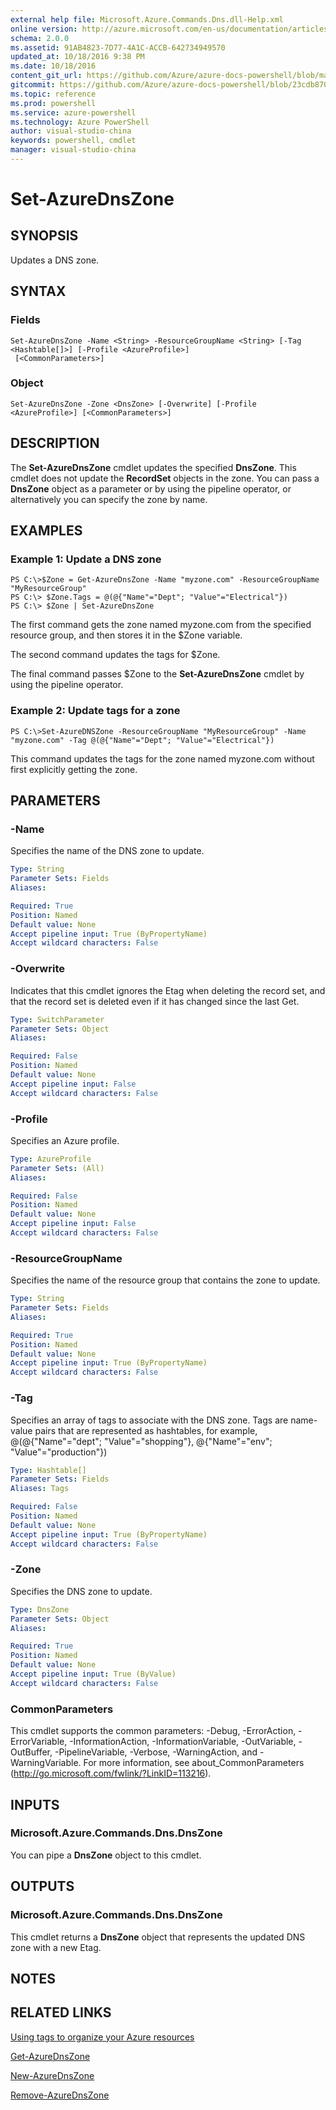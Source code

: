 ```yaml
---
external help file: Microsoft.Azure.Commands.Dns.dll-Help.xml
online version: http://azure.microsoft.com/en-us/documentation/articles/azure-preview-portal-using-tags/
schema: 2.0.0
ms.assetid: 91AB4823-7D77-4A1C-ACCB-642734949570
updated_at: 10/18/2016 9:38 PM
ms.date: 10/18/2016
content_git_url: https://github.com/Azure/azure-docs-powershell/blob/master/azureps-cmdlets-docs/ResourceManager/AzureRM.DNS/v0.9.8/Set-AzureDnsZone.md
gitcommit: https://github.com/Azure/azure-docs-powershell/blob/23cdb8705d4ab9807c0e21b238f3b134a7d49c7d/azureps-cmdlets-docs/ResourceManager/AzureRM.DNS/v0.9.8/Set-AzureDnsZone.md
ms.topic: reference
ms.prod: powershell
ms.service: azure-powershell
ms.technology: Azure PowerShell
author: visual-studio-china
keywords: powershell, cmdlet
manager: visual-studio-china
---
```


# Set-AzureDnsZone

## SYNOPSIS
Updates a DNS zone.

## SYNTAX

### Fields
```
Set-AzureDnsZone -Name <String> -ResourceGroupName <String> [-Tag <Hashtable[]>] [-Profile <AzureProfile>]
 [<CommonParameters>]
```

### Object
```
Set-AzureDnsZone -Zone <DnsZone> [-Overwrite] [-Profile <AzureProfile>] [<CommonParameters>]
```

## DESCRIPTION
The **Set-AzureDnsZone** cmdlet updates the specified **DnsZone**.
This cmdlet does not update the **RecordSet** objects in the zone.
You can pass a **DnsZone** object as a parameter or by using the pipeline operator, or alternatively you can specify the zone by name.

## EXAMPLES

### Example 1: Update a DNS zone
```
PS C:\>$Zone = Get-AzureDnsZone -Name "myzone.com" -ResourceGroupName "MyResourceGroup"  
PS C:\> $Zone.Tags = @(@{"Name"="Dept"; "Value"="Electrical"})
PS C:\> $Zone | Set-AzureDnsZone
```

The first command gets the zone named myzone.com from the specified resource group, and then stores it in the $Zone variable.

The second command updates the tags for $Zone.

The final command passes $Zone to the **Set-AzureDnsZone** cmdlet by using the pipeline operator.

### Example 2: Update tags for a zone
```
PS C:\>Set-AzureDNSZone -ResourceGroupName "MyResourceGroup" -Name "myzone.com" -Tag @(@{"Name"="Dept"; "Value"="Electrical"})
```

This command updates the tags for the zone named myzone.com without first explicitly getting the zone.

## PARAMETERS

### -Name
Specifies the name of the DNS zone to update.

```yaml
Type: String
Parameter Sets: Fields
Aliases: 

Required: True
Position: Named
Default value: None
Accept pipeline input: True (ByPropertyName)
Accept wildcard characters: False
```

### -Overwrite
Indicates that this cmdlet ignores the Etag when deleting the record set, and that the record set is deleted even if it has changed since the last Get.

```yaml
Type: SwitchParameter
Parameter Sets: Object
Aliases: 

Required: False
Position: Named
Default value: None
Accept pipeline input: False
Accept wildcard characters: False
```

### -Profile
Specifies an Azure profile.

```yaml
Type: AzureProfile
Parameter Sets: (All)
Aliases: 

Required: False
Position: Named
Default value: None
Accept pipeline input: False
Accept wildcard characters: False
```

### -ResourceGroupName
Specifies the name of the resource group that contains the zone to update.

```yaml
Type: String
Parameter Sets: Fields
Aliases: 

Required: True
Position: Named
Default value: None
Accept pipeline input: True (ByPropertyName)
Accept wildcard characters: False
```

### -Tag
Specifies an array of tags to associate with the DNS zone.
Tags are name-value pairs that are represented as hashtables, for example, @(@{"Name"="dept"; "Value"="shopping"}, @{"Name"="env"; "Value"="production"})

```yaml
Type: Hashtable[]
Parameter Sets: Fields
Aliases: Tags

Required: False
Position: Named
Default value: None
Accept pipeline input: True (ByPropertyName)
Accept wildcard characters: False
```

### -Zone
Specifies the DNS zone to update.

```yaml
Type: DnsZone
Parameter Sets: Object
Aliases: 

Required: True
Position: Named
Default value: None
Accept pipeline input: True (ByValue)
Accept wildcard characters: False
```

### CommonParameters
This cmdlet supports the common parameters: -Debug, -ErrorAction, -ErrorVariable, -InformationAction, -InformationVariable, -OutVariable, -OutBuffer, -PipelineVariable, -Verbose, -WarningAction, and -WarningVariable. For more information, see about_CommonParameters (http://go.microsoft.com/fwlink/?LinkID=113216).

## INPUTS

### Microsoft.Azure.Commands.Dns.DnsZone
You can pipe a **DnsZone** object to this cmdlet.

## OUTPUTS

### Microsoft.Azure.Commands.Dns.DnsZone
This cmdlet returns a **DnsZone** object that represents the updated DNS zone with a new Etag.

## NOTES

## RELATED LINKS

[Using tags to organize your Azure resources](http://azure.microsoft.com/en-us/documentation/articles/azure-preview-portal-using-tags/)

[Get-AzureDnsZone](.\Get-AzureDnsZone.md)

[New-AzureDnsZone](.\New-AzureDnsZone.md)

[Remove-AzureDnsZone](.\Remove-AzureDnsZone.md)


